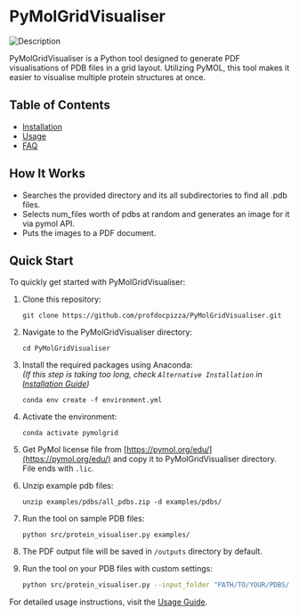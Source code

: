 # PyMolGridVisualiser

![Description](./docs/rainbow_page.png)

PyMolGridVisualiser is a Python tool designed to generate PDF visualisations of PDB files in a grid layout. Utilizing PyMOL, this tool makes it easier to visualise multiple protein structures at once.

## Table of Contents

- [Installation](docs/installation.md)
- [Usage](docs/usage.md)
- [FAQ](docs/faq.md)

## How It Works
- Searches the provided directory and its all subdirectories to find all .pdb files. 
- Selects num_files worth of pdbs at random and generates an image for it via pymol API.
- Puts the images to a PDF document.

## Quick Start

To quickly get started with PyMolGridVisualiser:

1. Clone this repository:
    ```
    git clone https://github.com/profdocpizza/PyMolGridVisualiser.git
    ```

2. Navigate to the PyMolGridVisualiser directory:
    ```
    cd PyMolGridVisualiser
    ```

3. Install the required packages using Anaconda:<br>
*(If this step is taking too long, check `Alternative Installation` in [Installation Guide](docs/installation.md))*
    ```
    conda env create -f environment.yml
    ```


4. Activate the environment:
    ```
    conda activate pymolgrid
    ```

5. Get PyMol license file from [https://pymol.org/edu/](https://pymol.org/edu/) and copy it to PyMolGridVisualiser directory. File ends with `.lic`.

6. Unzip example pdb files:
    ```
    unzip examples/pdbs/all_pdbs.zip -d examples/pdbs/
    ```

7. Run the tool on sample PDB files:
    ```
    python src/protein_visualiser.py examples/
    ```
8. The PDF output file will be saved in `/outputs` directory by default.

9. Run the tool on your PDB files with custom settings:
    ```bash
    python src/protein_visualiser.py --input_folder "PATH/TO/YOUR/PDBS/DIRECTORY/" --filename_pattern "STRING_TO_LOOK_FOR" --num_files 1000 --grid 8 5 --output_pdf_name "YOUR_DESIRED_PDF_NAME" --output_directory "PATH/TO/OUTPUT/DIRECTORY"
    ```

For detailed usage instructions, visit the [Usage Guide](docs/usage.md).
